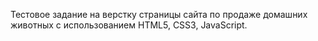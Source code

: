 Тестовое задание на верстку страницы сайта по продаже домашних животных с использованием HTML5, CSS3, JavaScript.
